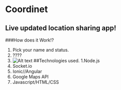 # Coordinet

## Live updated location sharing app!
###How does it Work!?
1. Pick your name and status.
2. ????
3. ![Alt text](https://i.imgur.com/Pn0vk2z.jpg)
##Technologies used.
1.Node.js
2. Socket.io
3. Ionic//Angular
4. Google Maps API
5. Javascript/HTML/CSS
